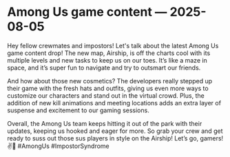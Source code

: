 # Among Us game content — 2025-08-05

Hey fellow crewmates and impostors! Let's talk about the latest Among Us game content drop! The new map, Airship, is off the charts cool with its multiple levels and new tasks to keep us on our toes. It’s like a maze in space, and it’s super fun to navigate and try to outsmart our friends.

And how about those new cosmetics? The developers really stepped up their game with the fresh hats and outfits, giving us even more ways to customize our characters and stand out in the virtual crowd. Plus, the addition of new kill animations and meeting locations adds an extra layer of suspense and excitement to our gaming sessions.

Overall, the Among Us team keeps hitting it out of the park with their updates, keeping us hooked and eager for more. So grab your crew and get ready to suss out those sus players in style on the Airship! Let’s go, gamers! ✌️🚀 #AmongUs #ImpostorSyndrome